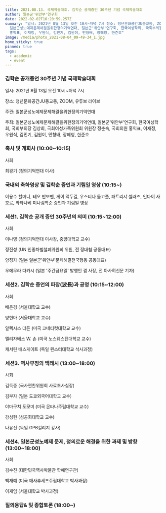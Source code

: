 ```yaml
---
title: 2021.08.13. 국제학술대회. 김학순 공개증언 30주년 기념 국제학술대회
author: 일본군'위안부'연구회
date: 2022-02-02T16:20:59.257Z
summary: "일시: 2021년 8월 13일 오전 10시~저녁 7시 장소: 청년문화공간JU동교동, ZOOM, 유튜브 라이브 주최:
  일본군성노예제문제해결을위한정의기억연대, 일본군'위안부'연구회, 한국여성학회, 국회부의장 김상희, 국회여성가족위원회 위원장 정춘숙, 국회의원
  홍익표, 이재정, 우원식, 김민기, 김원이, 민형배, 장혜영, 한준호"
image: /media/photo_2021-08-04_09-49-34_1.jpg
home_sticky: true
pinned: true
tags:
  - academic
  - event
---
```

### 김학순 공개증언 30주년 기념 국제학술대회

일시: 2021년 8월 13일 오전 10시~저녁 7시

장소: 청년문화공간JU동교동, ZOOM, 유튜브 라이브

주관: 일본군성노예제문제해결을위한정의기억연대

주최: 일본군성노예제문제해결을위한정의기억연대, 일본군'위안부'연구회, 한국여성학회, 국회부의장 김상희, 국회여성가족위원회 위원장 정춘숙, 국회의원 홍익표, 이재정, 우원식, 김민기, 김원이, 민형배, 장혜영, 한준호 

### 축사 및 개회사 (10:00~10:15)

사회

최광기 (정의기억연대 이사)

### 국내외 축하영상 및 김학순 증언과 기림일 영상 (10:15~)

이용수 할머니, 테오 반보벤, 게이 맥두걸, 우스티나 돌고폴, 패트리샤 셀러즈, 인다이 사호르, 와타나베 미나김학순 증언과 기림일 영상

### 세션1. 김학순 공개 증언 30주년의 의미 (10:15~12:00)

사회

이나영 (정의기억연대 이사장, 중앙대학교 교수)

정진성 (UN 인종차별철폐위원회 위원, 전 정대협 공동대표)

양징자 (일본 일본군'위안부'문제해결전국행동 공동대표)

우에무라 다카시 (일본 '주간금요일' 발행인 겸 사장, 전 아사히신문 기자)



### 세션2. 김학순 증언의 파장(波長)과 공명 (10:15~12:00)

사회

배은경 (서울대학교 교수)

양현아 (서울대학교 교수)

알렉시스 더든 (미국 코네티컷대학교 교수)

엘리자베스 W. 손 (미국 노스웨스턴대학교 교수)

캐서린 배스게이트 (독일 뮌스터대학교 석사과정)

### 세션3. 역사부정의 백래시 (13:00~18:00)

사회

김득중 (국사편찬위원회 사료조사실장)

김부자 (일본 도쿄외국어대학교 교수)

야마구치 도모미 (미국 몬타나주립대학교 교수)

강성현 (성공회대학교 교수)

나유신 (독일 GPB컬리지 강사)

### 세션4. 일본군성노예제 문제, 정의로운 해결을 위한 과제 및 방향 (13:00~18:00)

사회

김수진 (대한민국역사박물관 학예연구관)

백재예 (미국 매사추세츠주립대학교 박사과정) 

이재임 (서울대학교 박사과정)

### 질의응답& 및 종합토론 (18:00~)
